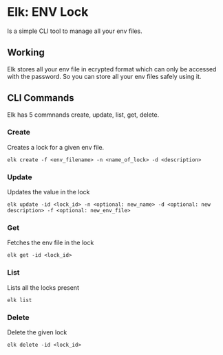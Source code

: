 # Elk: ENV Lock

Is a simple CLI tool to manage all your env files.

## Working

Elk stores all your env file in ecrypted format which can only be accessed with the password. So you can store all your env files safely using it.

## CLI Commands

Elk has 5 commnands create, update, list, get, delete.

### Create

Creates a lock for a given env file.

```
elk create -f <env_filename> -n <name_of_lock> -d <description>

```

### Update

Updates the value in the lock

```
elk update -id <lock_id> -n <optional: new_name> -d <optional: new description> -f <optional: new_env_file>

```

### Get

Fetches the env file in the lock

```
elk get -id <lock_id>
```

### List

Lists all the locks present

```
elk list
```

### Delete

Delete the given lock

```
elk delete -id <lock_id>
```
